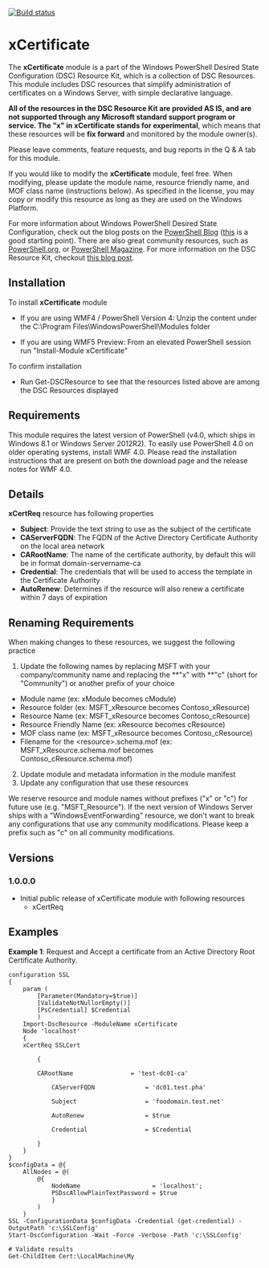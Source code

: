 [![Build status](https://ci.appveyor.com/api/projects/status/0u9f8smiidg1j4kn/branch/master?svg=true)](https://ci.appveyor.com/project/PowerShell/xcertificate/branch/master)

# xCertificate

The **xCertificate** module is a part of the Windows PowerShell Desired State Configuration (DSC) Resource Kit, which is a collection of DSC Resources. This module includes DSC resources that simplify administration of certificates on a Windows Server, with simple declarative language.

**All of the resources in the DSC Resource Kit are provided AS IS, and are not supported through any Microsoft standard support program or service. The "x" in xCertificate stands for experimental**, which means that these resources will be **fix forward** and monitored by the module owner(s).

Please leave comments, feature requests, and bug reports in the Q & A tab for
this module.

If you would like to modify the **xCertificate** module, feel free. When modifying, please update the module name, resource friendly name, and MOF class name (instructions below). As specified in the license, you may copy or modify this resource as long as they are used on the Windows Platform.

For more information about Windows PowerShell Desired State Configuration, check out the blog posts on the [PowerShell Blog](http://blogs.msdn.com/b/powershell/) ([this](http://blogs.msdn.com/b/powershell/archive/2013/11/01/configuration-in-a-devops-world-windows-powershell-desired-state-configuration.aspx) is a good starting point). There are also great community resources, such as [PowerShell.org](http://powershell.org/wp/tag/dsc/), or [PowerShell Magazine](http://www.powershellmagazine.com/tag/dsc/). For more information on the DSC Resource Kit, checkout [this blog post](http://go.microsoft.com/fwlink/?LinkID=389546).

Installation
------------

To install **xCertificate** module

-   If you are using WMF4 / PowerShell Version 4: Unzip the content under the C:\Program Files\WindowsPowerShell\Modules folder

-   If you are using WMF5 Preview: From an elevated PowerShell session run "Install-Module xCertificate"

To confirm installation

-   Run Get-DSCResource to see that the resources listed above are among the DSC Resources displayed

Requirements
------------

This module requires the latest version of PowerShell (v4.0, which ships in
Windows 8.1 or Windows Server 2012R2). To easily use PowerShell 4.0 on older
operating systems, install WMF 4.0. Please read the installation instructions
that are present on both the download page and the release notes for WMF 4.0.

Details
-------

**xCertReq** resource has following properties

- **Subject**: Provide the text string to use as the subject of the certificate
- **CAServerFQDN**: The FQDN of the Active Directory Certificate Authority on the local area network
- **CARootName**: The name of the certificate authority, by default this will be in format domain-servername-ca
- **Credential**: The credentials that will be used to access the template in the Certificate Authority
- **AutoRenew**: Determines if the resource will also renew a certificate within 7 days of expiration

Renaming Requirements
---------------------

When making changes to these resources, we suggest the following practice

1. Update the following names by replacing MSFT with your company/community name
and replacing the **"x" with **"c" (short for "Community") or another prefix of your
choice
 -	Module name (ex: xModule becomes cModule)
 -	Resource folder (ex: MSFT\_xResource becomes Contoso\_xResource)
 -	Resource Name (ex: MSFT\_xResource becomes Contoso\_cResource)
 -	Resource Friendly Name (ex: xResource becomes cResource)
 -	MOF class name (ex: MSFT\_xResource becomes Contoso\_cResource)
 -	Filename for the <resource\>.schema.mof (ex: MSFT\_xResource.schema.mof becomes Contoso\_cResource.schema.mof)

2. Update module and metadata information in the module manifest  
3. Update any configuration that use these resources

We reserve resource and module names without prefixes ("x" or "c") for future use (e.g. "MSFT_Resource"). If the next version of Windows Server ships with a "WindowsEventForwarding" resource, we don't want to break any configurations that use any community modifications. Please keep a prefix such as "c" on all community modifications.

Versions
--------

### 1.0.0.0

* Initial public release of xCertificate module with following resources
	* xCertReq

Examples
--------

**Example 1**:  Request and Accept a certificate from an Active Directory Root Certificate Authority.

    configuration SSL
    {
        param (
            [Parameter(Mandatory=$true)] 
            [ValidateNotNullorEmpty()] 
            [PsCredential] $Credential 
            )
        Import-DscResource -ModuleName xCertificate
        Node 'localhost'
        {
		xCertReq SSLCert

	        {
		        
			CARootName                = 'test-dc01-ca'

		        CAServerFQDN              = 'dc01.test.pha'

		        Subject                   = 'foodomain.test.net'

		        AutoRenew                 = $true

		        Credential                = $Credential

	        }
        }
    }
    $configData = @{
        AllNodes = @(
            @{
                NodeName                    = 'localhost';
                PSDscAllowPlainTextPassword = $true
                }
            )
        }
    SSL -ConfigurationData $configData -Credential (get-credential) -OutputPath 'c:\SSLConfig'
    Start-DscConfiguration -Wait -Force -Verbose -Path 'c:\SSLConfig'

    # Validate results
    Get-ChildItem Cert:\LocalMachine\My
